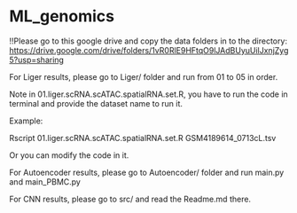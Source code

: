 # ML_genomics

!!Please go to this google drive and copy the data folders in to the directory:
https://drive.google.com/drive/folders/1vR0RlE9HFtqO9lJAdBUyuUilJxnjZyg5?usp=sharing

For Liger results, please go to Liger/ folder and run from 01 to 05 in order. 

Note in 01.liger.scRNA.scATAC.spatialRNA.set.R, you have to run the code in terminal and provide the dataset name to run it. 

Example:

Rscript 01.liger.scRNA.scATAC.spatialRNA.set.R GSM4189614_0713cL.tsv

Or you can modify the code in it.

For Autoencoder results, please go to Autoencoder/ folder and run main.py and main_PBMC.py

For CNN results, please go to src/ and read the Readme.md there.
